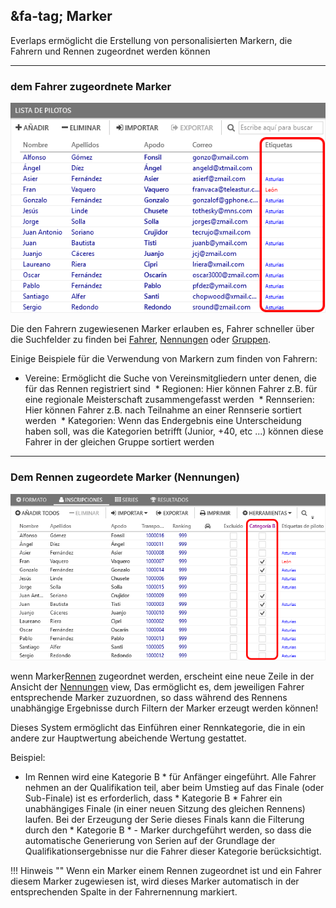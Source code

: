 ## &fa-tag; Marker

Everlaps ermöglicht die Erstellung von personalisierten Markern, die Fahrern und Rennen zugeordnet werden können

---

### dem Fahrer zugeordnete Marker 

![Fahrer](../img/driver-tags.png)

Die den Fahrern zugewiesenen Marker erlauben es, Fahrer schneller über die Suchfelder zu finden bei [Fahrer](../user-guide/drivers/index.html), [Nennungen](../user-guide/races/index.html#inscripciones) oder [Gruppen](../user-guide/races/index.html#series).

Einige Beispiele für die Verwendung von Markern zum finden von Fahrern:

 * Vereine: Ermöglicht die Suche von Vereinsmitgliedern unter denen, die für das Rennen registriert sind
 * Regionen: Hier können Fahrer z.B. für eine regionale Meisterschaft zusammengefasst werden
 * Rennserien: Hier können Fahrer z.B. nach Teilnahme an einer Rennserie sortiert werden
 * Kategorien: Wenn das Endergebnis eine Unterscheidung haben soll, was die Kategorien betrifft (Junior, +40, etc ...) können diese Fahrer in der gleichen Gruppe sortiert werden


 ---
 
### Dem Rennen zugeordete Marker (Nennungen)

![Rennen](../img/inscription-tags.png)

wenn Marker[Rennen](../race-formats/qualify-finals/index.html#etiquetas) zugeordnet werden, erscheint eine neue Zeile in der Ansicht der [Nennungen](../user-guide/races/index.html#inscripciones) view, Das ermöglicht es, dem jeweiligen Fahrer entsprechende Marker zuzuordnen, so dass während des Rennens unabhängige Ergebnisse durch Filtern der Marker erzeugt werden können!

Dieses System ermöglicht das Einführen einer Rennkategorie, die in ein andere zur Hauptwertung abeichende Wertung gestattet.

Beispiel:

 * Im Rennen wird eine Kategorie B * für Anfänger eingeführt. Alle Fahrer nehmen an der Qualifikation teil, aber beim Umstieg auf das Finale (oder Sub-Finale) ist es erforderlich, dass * Kategorie B * Fahrer ein unabhängiges Finale (in einer neuen Sitzung des gleichen Rennens) laufen. Bei der Erzeugung der Serie dieses Finals kann die Filterung durch den * Kategorie B * - Marker durchgeführt werden, so dass die automatische Generierung von Serien auf der Grundlage der Qualifikationsergebnisse nur die Fahrer dieser Kategorie berücksichtigt.

!!! Hinweis ""
Wenn ein Marker einem Rennen zugeordnet ist und ein Fahrer diesem Marker zugewiesen ist, wird dieses Marker automatisch in der entsprechenden Spalte in der Fahrernennung markiert.
